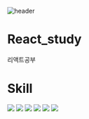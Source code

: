 ![header](https://capsule-render.vercel.app/api?type=slice&color=auto&height=300&section=header&text=React%20Study&fontSize=70&rotate=19&fontAlignY=30&fontAlign=70&desc=Hi%20Hello&descAlignY=45)


# React_study
리액트공부

# Skill
<img src="https://img.shields.io/badge/React-61DAFB?style=flat&logo=React&logoColor=white"/>
<img src="https://img.shields.io/badge/Java-007396?style=flat&logo=React&logoColor=white"/>
<img src="https://img.shields.io/badge/Android-3DDC84?style=flat&logo=React&logoColor=white"/>
<img src="https://img.shields.io/badge/HTML5-E34F26?style=flat&logo=React&logoColor=white"/>
<img src="https://img.shields.io/badge/CSS3-1572B6?style=flat&logo=React&logoColor=white"/>
<img src="https://img.shields.io/badge/JavaScript-F7DF1E?style=flat&logo=React&logoColor=white"/>


